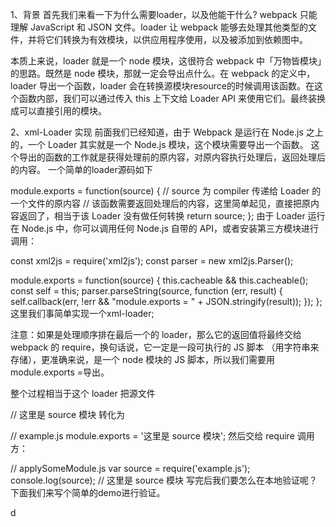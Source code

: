 
1、背景
首先我们来看一下为什么需要loader，以及他能干什么?
webpack 只能理解 JavaScript 和 JSON 文件。loader 让 webpack 能够去处理其他类型的文件，并将它们转换为有效模块，以供应用程序使用，以及被添加到依赖图中。

本质上来说，loader 就是一个 node 模块，这很符合 webpack 中「万物皆模块」的思路。既然是 node 模块，那就一定会导出点什么。在 webpack 的定义中，loader 导出一个函数，loader 会在转换源模块resource的时候调用该函数。在这个函数内部，我们可以通过传入 this 上下文给 Loader API 来使用它们。最终装换成可以直接引用的模块。

2、xml-Loader 实现
前面我们已经知道，由于 Webpack 是运行在 Node.js 之上的，一个 Loader 其实就是一个 Node.js 模块，这个模块需要导出一个函数。 这个导出的函数的工作就是获得处理前的原内容，对原内容执行处理后，返回处理后的内容。
一个简单的loader源码如下

module.exports = function(source) {
  // source 为 compiler 传递给 Loader 的一个文件的原内容
  // 该函数需要返回处理后的内容，这里简单起见，直接把原内容返回了，相当于该 Loader 没有做任何转换
  return source;
};
由于 Loader 运行在 Node.js 中，你可以调用任何 Node.js 自带的 API，或者安装第三方模块进行调用：

const xml2js = require('xml2js');
const parser = new xml2js.Parser();

module.exports =  function(source) {
  this.cacheable && this.cacheable();
  const self = this;
  parser.parseString(source, function (err, result) {
    self.callback(err, !err && "module.exports = " + JSON.stringify(result));
  });
};
这里我们事简单实现一个xml-loader;

注意：如果是处理顺序排在最后一个的 loader，那么它的返回值将最终交给 webpack 的 require，换句话说，它一定是一段可执行的 JS 脚本 （用字符串来存储），更准确来说，是一个 node 模块的 JS 脚本，所以我们需要用module.exports =导出。

整个过程相当于这个 loader 把源文件

// 这里是 source 模块
转化为

// example.js
module.exports = '这里是 source 模块';
然后交给 require 调用方：

// applySomeModule.js
var source = require('example.js'); 
console.log(source); // 这里是 source 模块
写完后我们要怎么在本地验证呢？下面我们来写个简单的demo进行验证。

d

